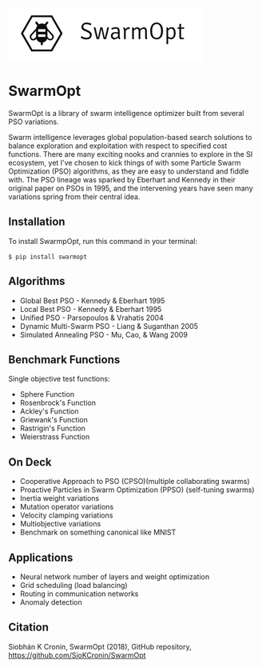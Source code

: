 ![particles](https://github.com/SioKCronin/PSO-baselines/blob/master/media/swarmopt_lateral.png)

# SwarmOpt

SwarmOpt is a library of swarm intelligence optimizer built from several PSO variations. 

Swarm intelligence leverages global population-based search solutions to balance exploration and exploitation with respect 
to specified cost functions. There are many exciting nooks and crannies to explore in the SI ecosystem, yet I've chosen 
to kick things of with some Particle Swarm Optimization (PSO) algorithms, as they are easy to understand and fiddle with. 
The PSO lineage was sparked by Eberhart and Kennedy in their original paper on PSOs in 1995, and the intervening 
years have seen many variations spring from their central idea. 

## Installation

To install SwarmpOpt, run this command in your terminal:

```shell
$ pip install swarmopt
```

## Algorithms
* Global Best PSO - Kennedy & Eberhart 1995
* Local Best PSO - Kennedy & Eberhart 1995
* Unified PSO - Parsopoulos &  Vrahatis 2004
* Dynamic Multi-Swarm PSO - Liang & Suganthan 2005
* Simulated Annealing PSO - Mu, Cao, & Wang 2009

## Benchmark Functions

Single objective test functions:
* Sphere Function
* Rosenbrock's Function
* Ackley's Function
* Griewank's Function
* Rastrigin's Function
* Weierstrass Function

## On Deck

* Cooperative Approach to PSO (CPSO)(multiple collaborating swarms)
* Proactive Particles in Swarm Optimization (PPSO) (self-tuning swarms)
* Inertia weight variations
* Mutation operator variations
* Velocity clamping variations
* Multiobjective variations
* Benchmark on something canonical like MNIST

## Applications

* Neural network number of layers and weight optimization
* Grid scheduling (load balancing)
* Routing in communication networks
* Anomaly detection

## Citation

Siobhán K Cronin, SwarmOpt (2018), GitHub repository, https://github.com/SioKCronin/SwarmOpt
